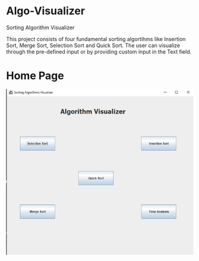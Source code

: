 # Algo-Visualizer
Sorting Algorithm Visualizer 

This project consists of four fundamental sorting algortihms like Insertion Sort, Merge Sort, Selection Sort and Quick Sort.
The user can visualize through the pre-defined input or by providing custom input in the Text field.

# Home Page
<img src = "img/Annotation 2021-08-01 150505.png" width = "800">


